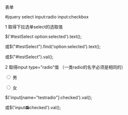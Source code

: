 表单

#jquery select input:radio input:checkbox

1 取得下拉选单select的选取值

$('#testSelect option:selected').text();

或$("#testSelect").find('option:selected').text();

或$("#testSelect").val();

2 取得input type="radio"值 （一类radio的名字必须是相同的）

<input type="radio" name="sex" value="1" /> 男

<input type="radio" name="sex" value="2" /> 女

$('input[name="testradio"]:checked').val(); 

或$('input:radio:checked').val();
